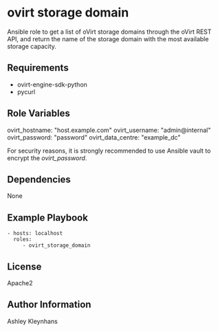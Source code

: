 ovirt storage domain
====================

Ansible role to get a list of oVirt storage domains through the oVirt REST API, and return the name of the storage domain with the most available storage capacity.

Requirements
------------

* ovirt-engine-sdk-python
* pycurl

Role Variables
--------------

ovirt_hostname: "host.example.com"
ovirt_username: "admin@internal"
ovirt_password: "password"
ovirt_data_centre: "example_dc"

For security reasons, it is strongly recommended to use Ansible vault to encrypt the *ovirt_password*.

Dependencies
------------

None

Example Playbook
----------------

    - hosts: localhost
      roles:
         - ovirt_storage_domain

License
-------

Apache2

Author Information
------------------

Ashley Kleynhans
